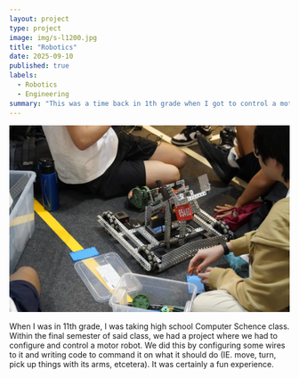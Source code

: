 ```yaml
---
layout: project
type: project
image: img/s-l1200.jpg
title: "Robotics"
date: 2025-09-10
published: true
labels:
  - Robotics
  - Engineering
summary: "This was a time back in 1th grade when I got to control a motor robot."
---
```


<img class="img-fluid" src="../img/DSC7307.webp">

When I was in 11th grade, I was taking high school Computer Schence class. Within the final semester of said class, we had a project where we had to configure and control a motor robot. We did this by configuring some wires to it and writing code to command it on what it should do (IE. move, turn, pick up things with its arms, etcetera). It was certainly a fun experience.
